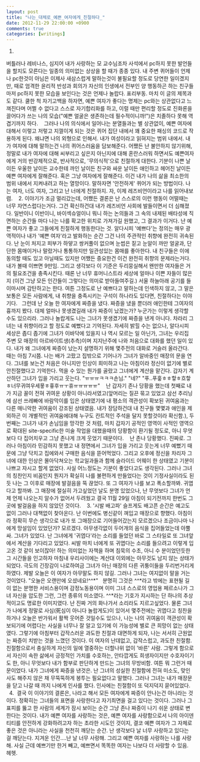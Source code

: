 ```yaml
---
layout: post
title: "나는_대체로_예쁜_여자에게_친절하다_"
date: 2012-11-29 22:00:00 +0900
comments: true 
categories: [writings] 
---
```

1.
버틀러나 레비나스, 심지어 내가 사랑하는 모 교수님조차 사석에서 pc하지 못한 발언들을 할지도 모른다는 일종의 의미없는 상상을 할 때가 종종 있다. 내 주변 퀴어들이 언제나 pc한것이 아님은 이제사 새삼스럽게 말하는것이 불필요할 정도로 당연한 일이겠지만, 때로 엄격한 윤리적 반성과 회의가 자신의 인생에서 전부인 양 행동하곤 하는 친구들 마저 pc하지 못한 모습을 보인다는 것은 언제나 놀랍다. 표리부동. 마치 이 글의 제목과도 같다. 쿨한 척 자기고백을 하자면, 예쁜 여자가 좋다는 명제는 pc와는 상관없다고 느껴진다며 어쩔 수 없다고 스스로 자기합리화를 하고, 이럴 때만 편리할 정도로 진화론을 끌어다가 쓰는 나의 모습("예쁜 얼굴은 생존하는데 필수적이니까!")은 치졸하다 못해 역겹기까지 하다. 
 
그러나 나의 의식에서 일어나는 분열들과는 별 상관없이, 예쁜 여자에 대해서 이렇고 저렇고 지껄이게 되는 것은 퀴어 집단 내에서 꽤 중요한 패싱의 코드로 작용하게 된다. 왜냐면 나의 외형으로 인해서. 내가 여성이라고 읽혀지는 범위 내에서. 내가 여자에 대해 말하는건 나의 퀴어스러움을 담보해준다. 어쨌든 난 불안하지 않기위해, 정말로 내가 여자에 대해 씨부리고 싶은지 아닌지에 대해 혼란스러워 하면서도 예쁜여자에게 거의 반강제적으로, 반사적으로, '무의식적'으로 친절하게 대한다. 기분이 나쁜 날이든 우울한 날이든 교수한테 까인 날이든 친구와 싸운 날이든 애인하고 헤어진 날이든 예쁜 여자에게 잘해준다. 혹은 그냥 여자에게 잘해준다. 이건 내가 나의 삶을 최소한의 범위 내에서 지켜내려고 하는 열망이다. 말하자면 '안전하게' 퀴어가 되는 방법이다. 나는 여자, 너도 여자, 그리고 난 너에게 친절하지. 자, 이제 레즈비언이라고 나를 읽어내보렴. 
 
2.
이야기가 조금 멀리갔는데, 어쨌든 결론은 난 스스로의 이런 행동이 어떨때는 너무 자연스럽다는거다. 그건 확신하건대 내가 레즈비언 사회에 발들이면서 더 심해졌다. 일반이니 이반이니, 바이섹슈얼이니 뭐니 하는 논의들과 그 속의 내제된 배타성에 직면하는 순간들 마다 나는 나를 확고한 위치로 가져가길 원했고, 그 결과가 이거다. 난 예쁜 여자가 좋고 그들에게 친절하게 행동한다는 것. 알다시피 '예쁘다'는 정의는 매우 광역적이나 내가 '예쁜 여자'라고 발화하는 순간 그건 나의 주관적인 취향에 완전히 귀속된다. 난 눈이 처지고 피부가 하얗고 쌍커풀이 없으며 눈썹은 짙고 눈알이 까만 얼굴과, 단단한 몸매이거나 말랐거나 통통하지만 일관성있는 몸매를 좋아한다. 내 친구들은 이에 동의할 때도 있고 아닐때도 있지만 어쨌든 중요한건 이건 완전히 취향의 문제라는거다. 내가 볼때 이쁘면 9만임. 그리고 생각보다 이 기준은 두리뭉실해서 왠만한 여자들은 거의 필요조건을 충족시킨다. 때론 난 너무 휴머니스트라 세상에 얼마나 이쁜 자들이 많은지 (이건 그냥 모든 인간들이 그렇다는 의미로 받아들여주길.) 서울 하늘아래 공기를 들이마시며 감탄하고는 한다. 여튼 그정도로 난 예쁘다고 말하는데 인색하지 않고, 그 말은 보통은 모든 사람에게, 내 취향을 충족시키는 구석이 하나라도 있다면, 친절하다는 이야기다.
 
그런데 난 오늘 한 여자에게 짜증을 냈다. 짜증을 냈을 뿐더러 애인한테 그여자의 흉까지 봤다. 대체 얼마나 못생겼길래 내가 짜증이 났겠는가? 누군가는 이렇게 생각할 수도 있으리라. 그러나 놀랍게도 나는 그녀가 못생겼기에 짜증을 낸게 아니다. 차라리 그녀는 내 취향이라고 할 정도로 예뻤다고 기억된다. 자세히 밝힐 수는 없으나, 알다시피 세상은 좁디 좁기에 그녀가 이바닥에 있을지 나 역시 모르는 일 아닌가, 그녀는 우리집 주변 모 매장의 아르바이트생(추측)이며 지지난주에 나와 처음으로 대화를 했던 일이 있다. 내가 왜 그녀에게 짜증이 났는지 설명하기 위해 몇주전의 대화로 거슬러 올라간다. 때는 아침 7시쯤. 나는 배가 고팠고 집밖으로 기어나가 그녀가 알바중인 매장의 문을 연다. 그녀를 보는건 처음은 아니지만 인상이 희미하고 나는 아침이라 정신이 없기에 별로 안친절했다고 기억한다. 먹을 수 있는 뭔가를 골랐고 그녀에게 계산을 맡긴다. 갑자기 계산하던 그녀가 입을 가리고 웃는다. "ㅠㅠㅠㅋㅋㅋ손님." "네?" "푸..푸훟ㅎㅎ핳ㅎ흐핳ㅎ너무귀여우세욯ㅎ흏후ㅠㅜ휴ㅠㅠㅠㅠㅠ" 
 
난 갑자기 존나 당황을 했는데 첫째로 내가 지금 꼴이 전혀 귀여운 상황이 아니라서였고(앞머리는 질끈 묶고 있었고 삼선 추리닝에 삼선 쓰레빠에 바람막이를 입은 상태였기에 내 평소의 객관성이 확보된 귀여움과는 다른 매니악한 귀여움이 강조된 상태였음. 내가 장담하건대 내 친구들 몇몇과 애인을 제외하곤 이 개별적인 귀여움에대해 누구도 칸트적인 주석을 달지 못할것이라 확신함.), 두번째는 그녀가 내가 손님임을 망각한 것 처럼, 마치 갑자기 공적인 영역이 사적인 영역으로 확대된 site-specific한 미술 작업을 대했을때의 당황함이 환기될 정도로, 아니 무엇보다 다 집어치우고 그냥 존나게 크게 웃었기 때문이다. 
 
난 존나 당황했다. 진짜로. 그러나 아침이라 민감하지 못했고 내 정면에서 그녀가 입을 가리고 웃는게 너무 예뻤기 때문에 그냥 닥치고 집에와서 구매한 음식을 뜯어먹었다. 그리고 오후에 정신을 차리자 그녀에 대한 인상은 몰아닥쳐오는 학교일과들과 함께 슬라이드 어웨이 한 상태였고 기분이 나쁘고 자시고 할게 없었다. 사실 어느정도는 기분이 좋았다고도 생각된다. 그러나 그녀의 칭찬인지 비꼼인지 뭔지가 확실히 나를 불편하게 만들었다는 것이 기정사실이라도 된 듯 나는 그 이후로 매장에 발걸음을 뚝 끊었다. 또 그 여자가 나를 보고 폭소할까봐. 귀엽다고 할까봐. 그 매장에 절실히 가고싶었던 날도 분명 있었으나, 난 무엇보다 그녀가 언제 언제 나오는지 알수가 없어서 두려웠고 결국 11월 29일 아침이 되기전까지 한번도 그곳에 발걸음을 하지 않았던 것이다. 
 
3.
'시발 배고파' 슬프게도 배고픈 순간은 예고도 없이 그러나 대책없이 찾아온다. 난 이번에도 병신같이 껴입고 매장으로 향했다. 아침이라 정확히 무슨 생각으로 내가 또 그매장으로 기어들어갔는지 모르겠으나 조금이나마 나에게 망설임이 있었던가? 모르겠다. 아무생각없이 두어개의 음식을 집어들었는데 아뿔싸. 그녀가 있었다. 난 그녀에게 '귀엽다'라는 소리를 들었던 바로 그 스타일로 또 그녀앞에서 계산을 기다리고 있었다. 씨발 마치 너에게 또 귀엽다는 소리를 들으려고 이렇게 입고온 것 같이 보이잖아! 하는 의미없는 자책을 하며 침묵의 수초, 아니 수 분이었던듯한 그 시간들을 인고하자 마침내 우리사이에는 계산대 이외에는 아무것도 남지 않는 상태가 되었다. 극도의 긴장감이 나로하여금 그녀가 아닌 매장의 다른 귀퉁이들을 두리번거리게 하였다. 제발 오늘은 이 여자가 아무말도 하지 않길. 그러나 그녀는 여지없이 말을 거는 것이었다. "오늘은 오랜만에 오셨네요!^^*"
 
분명히 그것은 ^^*라고 밖에는 표현될 길이 없는 분명한 서비스용이며 감정노동용이며 이미 그녀 스스로의 영업용 페르소나가 그녀 자신을 압도한 그런, 그런 종류의 미소였다. ^^*라는 기호가 지시하는 단 하나의 추상적이고도 명료한 이미지였다. 난 진짜 거의 화나가서 소리라도 지르고싶었다. 물론 그녀가 나에게 정말로 사심(死심이 아니다 놀랍게도)이 있어서 몇주전에는 귀엽다고 칭찬을 하거나 오늘은 반가워서 활짝 웃어준 것일수도 있으나, 나는 나의 귀여움이 객관성이 확보되기에 어렵다는 사실을 너무나 잘 알고 있기에 이 가능성에 별로 큰 희망이 없는 상태였다. 그렇기에 아침부터 갑작스러운 과도한 친절과 대면하게 되자, 나는 서서히 근원없는 짜증이 치받는 것을 느꼈던 것이다. 이 여자의 난데없고, 갑작스럽고, 과도한 친절함. 친절함으로서 충실하게 자신의 일에 열중하는 더할나위 없이 '바른' 사람. 그렇게 함으로서 자신이 속한 삶에서 긍정적인 가치를 수호하는, 안타깝게도 희생자이지만 수호자이기도 한, 아니 무엇보다 내가 함부로 판단하게 만드는 그녀의 무방비함. 여튼 뭐 그런거 때문이었다. 내가 그녀에게 짜증을 낸것은. 난 그녀의 성실한 친절함에 전혀 미소도, 맞인사도 해주지 않은 채 무뚝뚝하게 봉투는 필요없다고 말했다. 그러나 그녀는 내가 매장문을 닫고 나갈 때 까지 나에게 인사를 했다. 인사에는 친절함이 또 덕지덕지 묻어있었다. 
 
4. 
결국 이 이야기의 결론은, 나라고 해서 모든 여자에게 짜증이 안나는건 아니라는 것이다. 정확히는 그녀들의 표면을 사랑한다고 자기최면을 걸고 있다는 것이다. 그러나 그 표피를 뚫고 한 사람의 세계가 잠시 보이는 순간 그냥 존나 짜증이 나기 쉬운 상태로 변한다는 것이다. 내가 예쁜 여자를 사랑하는 것은, 예쁜 여자를 사랑함으로서 나의 아이덴티티를 안전하게 강화하려고자 하는 초라한 시도인 것이지, 결코 예쁜 여자가 그 자체로 좋은 것은 아니라는 사실을 천천히 깨닫는 순간. 난 생각보다 날 너무 사랑하고 있다는 걸 깨닫는다. 지겨운 인간....난 날 너무 사랑해. 그리고 예쁜 여자를 사랑하는 나를 사랑해. 사실 근데 예쁘기만 한거 빼고, 예쁘면서 똑똑한 여자는 나보다 더 사랑할 수 있음. 헤헷. 
 
 
 
 
 
 
 
